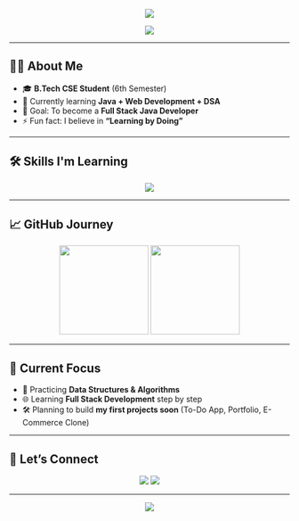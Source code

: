 <!-- Banner -->
<p align="center">
  <img src="https://capsule-render.vercel.app/api?type=waving&color=0:00c6ff,100:0072ff&height=200&section=header&text=Hi%20I'm%20YOURNAME👋&fontSize=40&fontColor=ffffff&animation=fadeIn&fontAlignY=35" />
</p>

<!-- Typing effect -->
<p align="center">
  <img src="https://readme-typing-svg.herokuapp.com?font=Fira+Code&size=22&pause=1000&color=0072FF&center=true&vCenter=true&width=600&lines=💻+Aspiring+Software+Engineer;🚀+Learning+Full+Stack+Development;🌱+Open+to+Internships+and+Projects;✨+Building+my+coding+journey" />
</p>

---

## 👨‍💻 About Me  
- 🎓 **B.Tech CSE Student** (6th Semester)  
- 🌱 Currently learning **Java + Web Development + DSA**  
- 🎯 Goal: To become a **Full Stack Java Developer**  
- ⚡ Fun fact: I believe in **“Learning by Doing”**  

---

## 🛠️ Skills I'm Learning  

<p align="center">
  <img src="https://skillicons.dev/icons?i=java,js,react,nodejs,html,css,tailwind,python,mysql,git,github" />
</p>

---

## 📈 GitHub Journey  

<p align="center">
  <img src="https://github-readme-stats.vercel.app/api?username=YOURUSERNAME&show_icons=true&theme=tokyonight" height="160" />
  <img src="https://github-readme-streak-stats.herokuapp.com/?user=YOURUSERNAME&theme=tokyonight" height="160" />
</p>

---

## 🌟 Current Focus  

- 📘 Practicing **Data Structures & Algorithms**  
- 🌐 Learning **Full Stack Development** step by step  
- 🛠️ Planning to build **my first projects soon** (To-Do App, Portfolio, E-Commerce Clone)  

---

## 🤝 Let’s Connect  

<p align="center">
  <a href="https://linkedin.com/in/YOURPROFILE"><img src="https://img.shields.io/badge/LinkedIn-0077B5?style=for-the-badge&logo=linkedin&logoColor=white"/></a>
  <a href="mailto:youremail@gmail.com"><img src="https://img.shields.io/badge/Gmail-D14836?style=for-the-badge&logo=gmail&logoColor=white"/></a>
</p>

---

<!-- Footer -->
<p align="center">
  <img src="https://capsule-render.vercel.app/api?type=waving&color=0:00c6ff,100:0072ff&height=150&section=footer"/>
</p>

